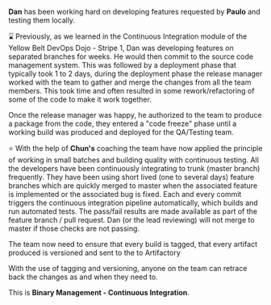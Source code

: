 **Dan** has been working hard on developing features requested by **Paulo** and testing them locally.

:hourglass: Previously, as we learned in the Continuous Integration module of the Yellow Belt DevOps Dojo - Stripe 1, Dan was developing features on separated branches for weeks. He would then commit to the source code management system. This was followed by a deployment phase that typically took 1 to 2 days, during the deployment phase the release manager worked with the team to gather and merge the changes from all the team members. This took time and often resulted in some rework/refactoring of some of the code to make it work together.

Once the release manager was happy, he authorized to the team to produce a package from the code, they
entered a "code freeze" phase until a working build was produced and deployed for the QA/Testing team.

:star: With the help of **Chun's** coaching the team have now applied the principle of working in small batches and building quality with continuous testing. All the developers have been continuously integrating to trunk (master branch) frequently. They have been using short lived (one to several days) feature branches which are quickly merged to master when the associated feature is implemented or the associated bug is fixed. Each and every commit triggers the continuous integration pipeline automatically, which builds and run automated tests. The pass/fail results are made available as part of the feature branch / pull request. Dan (or the lead reviewing) will not merge to master if those checks are not passing.

The team now need to ensure that every build is tagged, that every artifact produced is versioned and sent to the to Artifactory

With the use of tagging and versioning, anyone on the team can retrace back the changes as and when they need to.

This is **Binary Management - Continuous Integration**.
